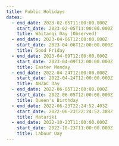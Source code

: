 ```yaml
---
title: Public Holidays
dates:
  - end_date: 2023-02-05T11:00:00.000Z
    start_date: 2023-02-05T11:00:00.000Z
    title: Waitangi Day (Observed)
  - end_date: 2023-04-06T12:00:00.000Z
    start_date: 2023-04-06T12:00:00.000Z
    title: Good Friday
  - end_date: 2023-04-09T12:00:00.000Z
    start_date: 2023-04-09T12:00:00.000Z
    title: Easter Monday
  - end_date: 2022-04-24T12:00:00.000Z
    start_date: 2022-04-24T12:00:00.000Z
    title: ANZAC Day
  - end_date: 2022-06-05T12:00:00.000Z
    start_date: 2022-06-05T12:00:00.000Z
    title: Queen's Birthday
  - end_date: 2022-06-23T22:24:52.403Z
    start_date: 2022-06-23T22:24:52.388Z
    title: Matariki
  - end_date: 2022-10-23T11:00:00.000Z
    start_date: 2022-10-23T11:00:00.000Z
    title: Labour Day
---
```


